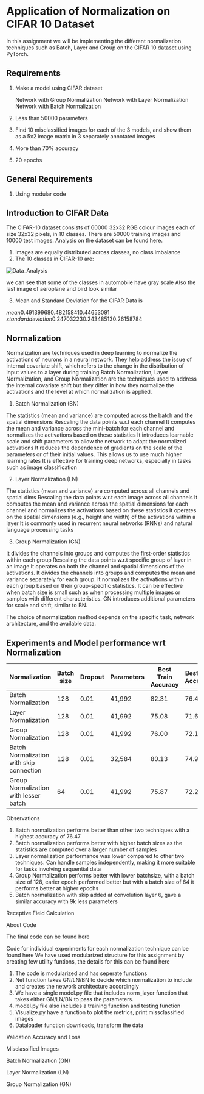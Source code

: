 # Application of Normalization on CIFAR 10 Dataset 

In this assignment we will be implementing the different normalization techniques such as Batch, Layer and Group on the CIFAR 10 dataset using PyTorch.

## Requirements

1. Make a model using CIFAR dataset

	Network with Group Normalization
	Network with Layer Normalization
	Network with Batch Normalization
	
2. Less than 50000 parameters
3. Find 10 misclassified images for each of the 3 models, and show them as a 5x2 image matrix in 3 separately annotated images
4. More than 70% accuracy
5. 20 epochs

## General Requirements

1. Using modular code

## Introduction to CIFAR Data

The CIFAR-10 dataset consists of 60000 32x32 RGB colour images  each of size 32x32 pixels, in 10 classes. There are 50000 training images and 10000 test images. Analysis on the dataset can be found here. 

1. Images are equally distributed across classes, no class imbalance
2. The 10 classes in CIFAR-10 are:
   
![Data_Analysis](https://github.com/prarthanats/ERA/assets/32382676/f24c0379-4f06-4a31-8a91-184499e677f4)

we can see that some of the classes in automobile have gray scale
Also the last image of aeroplane and bird look similar 	

3. Mean and Standard Deviation for the CIFAR Data is
   
$mean 0.49139968 0.48215841 0.44653091$
$standard deviation 0.24703223 0.24348513 0.26158784$

## Normalization
Normalization are techniques used in deep learning to normalize the activations of neurons in a neural network. They help address the issue of internal covariate shift, which refers to the change in the distribution of input values to a layer during training.Batch Normalization, Layer Normalization, and Group Normalization are the techniques used to address the internal covariate shift but they differ in how they normalize the activations and the level at which normalization is applied.

1. Batch Normalization (BN)

The statistics (mean and variance) are computed across the batch and the spatial dimensions
Rescaling the data points w.r.t each channel
It computes the mean and variance across the mini-batch for each channel and normalizes the activations based on these statistics
It introduces learnable scale and shift parameters to allow the network to adapt the normalized activations
It reduces the dependence of gradients on the scale of the parameters or of their initial values. This allows us to use much higher learning rates
It is effective for training deep networks, especially in tasks such as image classification


2. Layer Normalization (LN)

The statistics (mean and variance) are computed across all channels and spatial dims
Rescaling the data points w.r.t each image across all channels
It computes the mean and variance across the spatial dimensions for each channel and normalizes the activations based on these statistics
It operates on the spatial dimensions (e.g., height and width) of the activations within a layer
It is commonly used in recurrent neural networks (RNNs) and natural language processing tasks

3. Group Normalization (GN)

It divides the channels into groups and computes the first-order statistics within each group
Rescaling the data points w.r.t specific group of layer in an image
It operates on both the channel and spatial dimensions of the activations. 
It divides the channels into groups and computes the mean and variance separately for each group.
It normalizes the activations within each group based on their group-specific statistics.
It can be effective when batch size is small such as when processing multiple images or samples with different characteristics. 
GN introduces additional parameters for scale and shift, similar to BN.

The choice of normalization method depends on the specific task, network architecture, and the available data.

## Experiments and Model performance wrt Normalization

|Normalization |Batch size |Dropout |Parameters |Best Train Accuracy |Best Test Accuracy | Link |
|-----------------|-----------------|-----------------|-----------------|-----------------|-----------------|-----------------|
| Batch Normalization | 128 | 0.01 | 41,992 | 82.31 | 76.47 | |
| Layer Normalization | 128 | 0.01 | 41,992 | 75.08 | 71.67 | |
| Group Normalization | 128 | 0.01 | 41,992 | 76.00 | 72.14 | |
| Batch Normalization with skip connection | 128 | 0.01 | 32,584 | 80.13 | 74.97 | |
| Group Normalization with lesser batch | 64 | 0.01 | 41,992 | 75.87 | 72.25 | |


Observations

1. Batch normalization performs better than other two techniques with a highest accuracy of 76.47
2. Batch normalization performs better with higher batch sizes as the statistics are computed over a larger number of samples
3. Layer normalization performance was lower compared to other two techniques. Can handle samples independently, making it more suitable for tasks involving sequential data
4. Group Normalization performs better with lower batchsize, with a batch size of 128, earier epoch performed better but with a batch size of 64 it performs better at higher epochs
5. Batch normalization with skip added at convolution layer 6, gave a similar accuracy with 9k less parameters


Receptive Field Calculation


About Code

The final code can be found here 

Code for individual experiments for each normalization technique can be found here
We have used modularized structure for this assignment by creating few utility funtions, the details for this can be found here

1. The code is modularized and has seperate functions
2. Net function takes GN/LN/BN to decide which normalization to include and creates the network architecture accordingly
3. We have a single model.py file that includes norm_layer function that takes either GN/LN/BN to pass the parameters. 
4. model.py file also includes a training function and testing function
5. Visualize.py have a function to plot the metrics, print missclassified images
6. Dataloader function downloads, transform the data

Validation Accuracy and Loss




Misclassified Images

Batch Normalization (GN)



Layer Normalization (LN)



Group Normalization (GN)
